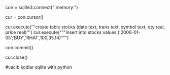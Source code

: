
con = sqlite3.connect(":memory:")

cur = con.cursor()

cur.execute('''create table stocks
(date text, trans text, symbol text,
 qty real, price real)''')
cur.execute("""insert into stocks
            values ('2006-01-05','BUY','RHAT',100,35.14)""")

con.commit()

cur.close()


#vacib kodlar sqlite with python